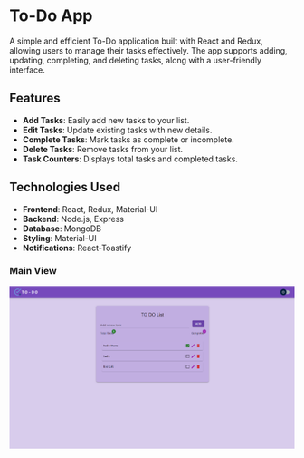 # To-Do App

A simple and efficient To-Do application built with React and Redux, allowing users to manage their tasks effectively. The app supports adding, updating, completing, and deleting tasks, along with a user-friendly interface.

## Features

- **Add Tasks**: Easily add new tasks to your list.
- **Edit Tasks**: Update existing tasks with new details.
- **Complete Tasks**: Mark tasks as complete or incomplete.
- **Delete Tasks**: Remove tasks from your list.
- **Task Counters**: Displays total tasks and completed tasks.

## Technologies Used

- **Frontend**: React, Redux, Material-UI
- **Backend**: Node.js, Express
- **Database**: MongoDB
- **Styling**: Material-UI
- **Notifications**: React-Toastify
  
### Main View

![Main View](./src/assets/logo/Screenshot%202024-07-26%20013318.png)



